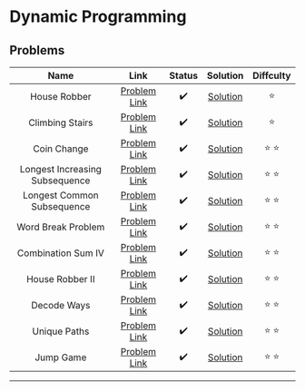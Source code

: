 # Dynamic Programming

## Problems

| Name | Link | Status | Solution | Diffculty |
|:-:|:-:|:-:|:-:|:-:|
| House Robber | [Problem Link](https://leetcode.com/problems/house-robber/) |  :heavy_check_mark: | [Solution](./house-robber.md) | :star: |
| Climbing Stairs | [Problem Link](https://leetcode.com/problems/climbing-stairs/) | :heavy_check_mark: | [Solution](./climbing-stairs.md) | :star: |
| Coin Change | [Problem Link](https://leetcode.com/problems/coin-change/) |  :heavy_check_mark: | [Solution](./coin-change.md) | :star: :star: |
| Longest Increasing Subsequence | [Problem Link](https://leetcode.com/problems/longest-increasing-subsequence/) |  :heavy_check_mark: | [Solution](./longest-increasing-subsequence.md) | :star: :star: |
| Longest Common Subsequence | [Problem Link](https://leetcode.com/problems/longest-common-subsequence/) |  :heavy_check_mark: | [Solution](./longest-common-subsequence.md) | :star: :star: |
| Word Break Problem | [Problem Link](https://leetcode.com/problems/word-break/) |  :heavy_check_mark: | [Solution](./word-break.md) | :star: :star: |
| Combination Sum IV | [Problem Link](https://leetcode.com/problems/combination-sum-iv/) |  :heavy_check_mark: | [Solution](./combination-sum-iv.md) | :star: :star: |
| House Robber II | [Problem Link](https://leetcode.com/problems/house-robber-ii/) |  :heavy_check_mark: | [Solution](./house-robber-ii.md) | :star: :star: |
| Decode Ways | [Problem Link](https://leetcode.com/problems/decode-ways/) |  :heavy_check_mark: | [Solution](./decode-ways.md) | :star: :star: |
| Unique Paths | [Problem Link](https://leetcode.com/problems/unique-paths/) |  :heavy_check_mark: | [Solution](./unique-paths.md) | :star: :star: |
| Jump Game | [Problem Link](https://leetcode.com/problems/jump-game/) |  :heavy_check_mark: | [Solution](./jump-game.md) | :star: :star: |

---
